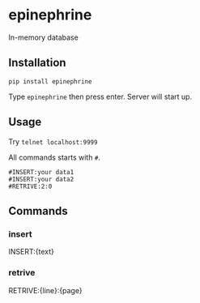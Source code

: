 # epinephrine
In-memory database


## Installation
```
pip install epinephrine
```

Type `epinephrine` then press enter. Server will start up.

## Usage

Try `telnet localhost:9999`

All commands starts with `#`.

```
#INSERT:your data1
#INSERT:your data2
#RETRIVE:2:0
```


## Commands

### insert
INSERT:{text}

### retrive
RETRIVE:{line}:{page}
